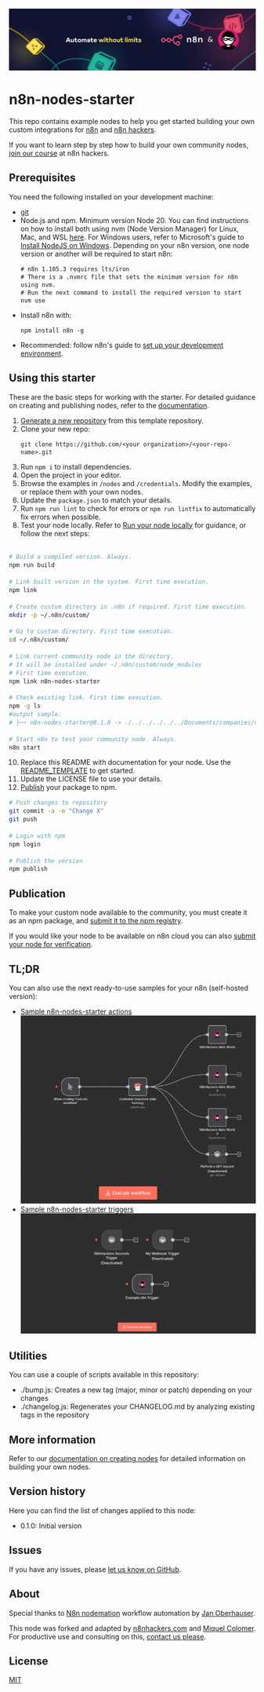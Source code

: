 ![Banner image](images/n8n-and-n8nhackers.png)

# n8n-nodes-starter

This repo contains example nodes to help you get started building your own custom integrations for [n8n](https://n8n.io) and [n8n hackers](https://n8nhackers.com). 

If you want to learn step by step how to build your own community nodes, [join our course](https://docs.n8n.io/integrations/creating-nodes/deploy/submit-community-nodes/) at n8n hackers. 

## Prerequisites

You need the following installed on your development machine:

* [git](https://git-scm.com/downloads)
* Node.js and npm. Minimum version Node 20. You can find instructions on how to install both using nvm (Node Version Manager) for Linux, Mac, and WSL [here](https://github.com/nvm-sh/nvm). For Windows users, refer to Microsoft's guide to [Install NodeJS on Windows](https://docs.microsoft.com/en-us/windows/dev-environment/javascript/nodejs-on-windows). Depending on your n8n version, one node version or another will be required to start n8n: 
	```
	# n8n 1.105.3 requires lts/iron
	# There is a .nvmrc file that sets the minimum version for n8n using nvm.
	# Run the next command to install the required version to start
	nvm use
	```
* Install n8n with:
  ```
  npm install n8n -g
  ```
* Recommended: follow n8n's guide to [set up your development environment](https://docs.n8n.io/integrations/creating-nodes/build/node-development-environment/).

## Using this starter

These are the basic steps for working with the starter. For detailed guidance on creating and publishing nodes, refer to the [documentation](https://docs.n8n.io/integrations/creating-nodes/).

1. [Generate a new repository](https://github.com/n8nhackers/n8n-nodes-starter/generate) from this template repository.
2. Clone your new repo:
   ```
   git clone https://github.com/<your organization>/<your-repo-name>.git
   ```
3. Run `npm i` to install dependencies.
4. Open the project in your editor.
5. Browse the examples in `/nodes` and `/credentials`. Modify the examples, or replace them with your own nodes.
6. Update the `package.json` to match your details.
7. Run `npm run lint` to check for errors or `npm run lintfix` to automatically fix errors when possible.
8. Test your node locally. Refer to [Run your node locally](https://docs.n8n.io/integrations/creating-nodes/test/run-node-locally/) for guidance, or follow the next steps:
```sh

# Build a compiled version. Always.
npm run build

# Link built version in the system. First time execution.
npm link

# Create custom directory in .n8n if required. First time execution.
mkdir -p ~/.n8n/custom/

# Go to custom directory. First time execution.
cd ~/.n8n/custom/

# Link current community node in the directory. 
# It will be installed under ~/.n8n/custom/node_modules
# First time execution.
npm link n8n-nodes-starter

# Check existing link. First time execution.
npm -g ls
#output sample:
# ├── n8n-nodes-starter@0.1.0 -> ./../../../../../Documents/companies/n8nhackers/n8n-nodes-starter

# Start n8n to test your community node. Always.
n8n start
```
10. Replace this README with documentation for your node. Use the [README_TEMPLATE](README_TEMPLATE.md) to get started.
10. Update the LICENSE file to use your details.
11. [Publish](https://docs.npmjs.com/packages-and-modules/contributing-packages-to-the-registry) your package to npm.
```sh
# Push changes to repository
git commit -a -m "Change X"
git push

# Login with npm
npm login

# Publish the version
npm publish
```

## Publication

To make your custom node available to the community, you must create it as an npm package, and [submit it to the npm registry](https://docs.npmjs.com/packages-and-modules/contributing-packages-to-the-registry).

If you would like your node to be available on n8n cloud you can also [submit your node for verification](https://docs.n8n.io/integrations/creating-nodes/deploy/submit-community-nodes/).

## TL;DR 

You can also use the next ready-to-use samples for your n8n (self-hosted version):

- [Sample n8n-nodes-starter actions](https://raw.githubusercontent.com/n8nhackers/n8n-nodes-starter/refs/heads/main/use-cases/sample-n8n-nodes-starter-actions-workflow.json)![Sample n8n-nodes-starter](images/sample-n8n-nodes-starter-actions-workflow.png?raw=true "Sample n8n-nodes-starter actions")
- [Sample n8n-nodes-starter triggers](https://raw.githubusercontent.com/n8nhackers/n8n-nodes-starter/refs/heads/main/use-cases/sample-n8n-nodes-starter-triggers-workflow.json)![Sample n8n-nodes-starter](images/sample-n8n-nodes-starter-triggers-workflow.png?raw=true "Sample n8n-nodes-starter triggers")

## Utilities
You can use a couple of scripts available in this repository:
- ./bump.js: Creates a new tag (major, minor or patch) depending on your changes
- ./changelog.js: Regenerates your CHANGELOG.md by analyzing existing tags in the repository

## More information

Refer to our [documentation on creating nodes](https://docs.n8n.io/integrations/creating-nodes/) for detailed information on building your own nodes.

## Version history

Here you can find the list of changes applied to this node:
- 0.1.0: Initial version

## Issues

If you have any issues, please [let us know on GitHub](https://github.com/n8nhackers/n8n-nodes-brightdata/issues).

## About

Special thanks to [N8n nodemation](https://n8n.io) workflow automation by [Jan Oberhauser](https://www.linkedin.com/in/janoberhauser/).

This node was forked and adapted by [n8nhackers.com](https://n8nhackers.com) and [Miquel Colomer](https://www.linkedin.com/in/miquelcolomersalas/). For productive use and consulting on this, [contact us please](mailto:support@n8nhackers.com).

## License

[MIT](https://github.com/n8n-io/n8n-nodes-starter/blob/master/LICENSE.md)

